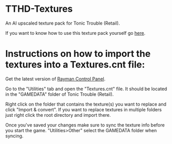 # TTHD-Textures
An AI upscaled texture pack for Tonic Trouble (Retail).

If you want to know how to use this texture pack yourself go [here](https://raymanpc.com/forum/viewtopic.php?t=74787). 

# Instructions on how to import the textures into a Textures.cnt file:

Get the latest version of [Rayman Control Panel](https://github.com/RayCarrot/RayCarrot.RCP.Metro/releases).

Go to the "Utilities" tab and open the "Textures.cnt" file. It should be located in the "GAMEDATA" folder of Tonic Trouble (Retail).

Right click on the folder that contains the texture(s) you want to replace and click "Import & convert". If you want to replace textures in multiple folders just right click the root directory and import there. 

Once you've saved your changes make sure to sync the texture info before you start the game. "Utilities>Other" select the GAMEDATA folder when syncing.
